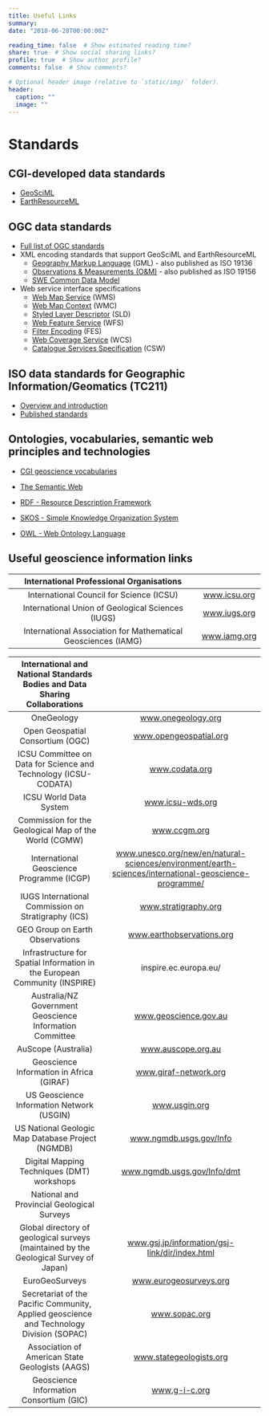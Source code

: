 ```yaml
---
title: Useful Links
summary: 
date: "2018-06-28T00:00:00Z"

reading_time: false  # Show estimated reading time?
share: true  # Show social sharing links?
profile: true  # Show author profile?
comments: false  # Show comments?

# Optional header image (relative to `static/img/` folder).
header:
  caption: ""
  image: ""
---
```

# Standards

## CGI-developed data standards

*   [GeoSciML](http://geosciml.org/)
*   [EarthResourceML](http://earthresourceml.org/)

## OGC data standards

*   [Full list of OGC standards](http://www.opengeospatial.org/standards)
*   XML encoding standards that support GeoSciML and EarthResourceML
    *   [Geography Markup Language](http://www.opengeospatial.org/standards/gml) (GML) - also published as ISO 19136
    *   [Observations & Measurements (O&M)](http://www.opengeospatial.org/standards/om) - also published as ISO 19156
    *   [SWE Common Data Model](http://www.opengeospatial.org/standards/swecommon)
*   Web service interface specifications
    *   [Web Map Service](http://www.opengeospatial.org/standards/wms) (WMS)
    *   [Web Map Context](http://www.opengeospatial.org/standards/wmc) (WMC)
    *   [Styled Layer Descriptor](http://www.opengeospatial.org/standards/sld) (SLD)
    *   [Web Feature Service](http://www.opengeospatial.org/standards/wfs) (WFS)
    *   [Filter Encoding](http://www.opengeospatial.org/standards/filter) (FES)
    *   [Web Coverage Service](http://www.opengeospatial.org/standards/wcs) (WCS)
    *   [Catalogue Services Specification](http://www.opengeospatial.org/standards/cat) (CSW)

## ISO data standards for Geographic Information/Geomatics (TC211)

*   [Overview and introduction](http://www.isotc211.org/Outreach/Overview/Overview.htm)
*   [Published standards](http://www.iso.org/iso/home/store/catalogue_tc/catalogue_tc_browse.htm?commid=54904)

## Ontologies, vocabularies, semantic web principles and technologies

*   [CGI geoscience vocabularies](http://resource.geosciml.org/)

*   [The Semantic Web](http://www.w3.org/standards/semanticweb/)
*   [RDF - Resource Description Framework](http://en.wikipedia.org/wiki/Resource_Description_Framework)
*   [SKOS - Simple Knowledge Organization System](http://www.w3.org/2004/02/skos/)[](http://en.wikipedia.org/wiki/Web_Ontology_Language)
*   [OWL - Web Ontology Language](http://www.w3.org/TR/owl-features/)

## Useful geoscience information links


| International Professional    Organisations |  |
|:-:|:-:|
| International    Council for Science (ICSU) | www.icsu.org |
| International    Union of Geological Sciences (IUGS) | www.iugs.org |
| International    Association for Mathematical Geosciences (IAMG) | www.iamg.org |


| International and National    Standards Bodies and Data Sharing Collaborations |  |
|:-:|:-:|
| OneGeology | www.onegeology.org |
| Open Geospatial Consortium (OGC) | www.opengeospatial.org |
| ICSU Committee on Data for Science and Technology (ICSU-CODATA) | www.codata.org |
| ICSU World Data System | www.icsu-wds.org |
| Commission    for the Geological Map of the World (CGMW) | www.ccgm.org |
| International Geoscience Programme (ICGP) | www.unesco.org/new/en/natural-sciences/environment/earth-sciences/international-geoscience-programme/ |
| IUGS    International Commission on Stratigraphy (ICS) | www.stratigraphy.org |
| GEO Group on Earth Observations | www.earthobservations.org |
| Infrastructure    for Spatial Information in the European Community (INSPIRE) | inspire.ec.europa.eu/ |
| Australia/NZ    Government Geoscience Information Committee | www.geoscience.gov.au |
| AuScope (Australia) | www.auscope.org.au |
| Geoscience    Information in Africa (GIRAF) | www.giraf-network.org |
| US    Geoscience Information Network (USGIN) | www.usgin.org |
| US    National Geologic Map Database Project (NGMDB) | www.ngmdb.usgs.gov/Info |
| Digital    Mapping Techniques (DMT) workshops | www.ngmdb.usgs.gov/Info/dmt |
| National and    Provincial Geological Surveys |  |
| Global    directory of geological surveys (maintained by the Geological Survey of    Japan) | www.gsj.jp/information/gsj-link/dir/index.html |
| EuroGeoSurveys | www.eurogeosurveys.org |
| Secretariat    of the Pacific Community, Applied geoscience and Technology Division (SOPAC) | www.sopac.org |
| Association    of American State Geologists (AAGS) | www.stategeologists.org |
| Geoscience    Information Consortium (GIC) | www.g-i-c.org |